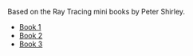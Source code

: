 Based on the Ray Tracing mini books by Peter Shirley.

* [Book 1](https://www.amazon.com/dp/B01B5AODD8/)
* [Book 2](https://www.amazon.com/dp/B01CO7PQ8C/)
* [Book 3](https://www.amazon.com/dp/B01DN58P8C/)
